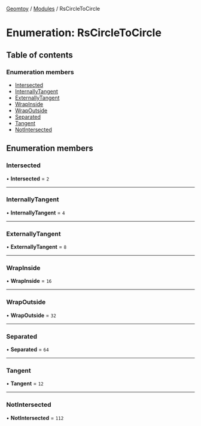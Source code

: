 [Geomtoy](../README.md) / [Modules](../modules.md) / RsCircleToCircle

# Enumeration: RsCircleToCircle

## Table of contents

### Enumeration members

- [Intersected](RsCircleToCircle.md#intersected)
- [InternallyTangent](RsCircleToCircle.md#internallytangent)
- [ExternallyTangent](RsCircleToCircle.md#externallytangent)
- [WrapInside](RsCircleToCircle.md#wrapinside)
- [WrapOutside](RsCircleToCircle.md#wrapoutside)
- [Separated](RsCircleToCircle.md#separated)
- [Tangent](RsCircleToCircle.md#tangent)
- [NotIntersected](RsCircleToCircle.md#notintersected)

## Enumeration members

### Intersected

• **Intersected** = `2`

___

### InternallyTangent

• **InternallyTangent** = `4`

___

### ExternallyTangent

• **ExternallyTangent** = `8`

___

### WrapInside

• **WrapInside** = `16`

___

### WrapOutside

• **WrapOutside** = `32`

___

### Separated

• **Separated** = `64`

___

### Tangent

• **Tangent** = `12`

___

### NotIntersected

• **NotIntersected** = `112`

